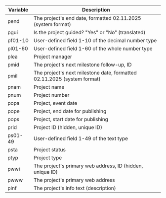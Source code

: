 <!-- markdownlint-disable-file MD041 -->
| Variable | Description |
|---|---|
| pend | The project's end date, formatted 02.11.2025 (system format) |
| pgui | Is the project guided? "Yes" or "No" (translated) |
| pf01-10 | User-defined field 1-10 of the decimal number type |
| pl01-60 | User-defined field 1-60 of the whole number type |
| plea | Project manager |
| pmid | The project's next milestone follow-up, ID |
| pmil | The project's next milestone date, formatted 02.11.2025 (system format) |
| pnam | Project name |
| pnum | Project number |
| popa | Project, event date |
| pope | Project, end date for publishing |
| pops | Project, start date for publishing |
| prid | Project ID (hidden, unique ID) |
| ps01-49 | User-defined field 1-49 of the text type |
| psta | Project status |
| ptyp | Project type |
| pwwi | The project's primary web address, ID (hidden, unique ID) |
| pwww | The project's primary web address |
| pinf | The project's info text (description) |
